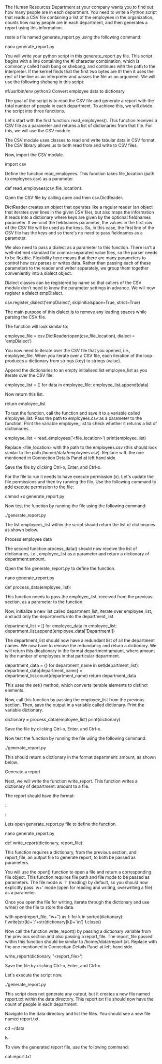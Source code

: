 The Human Resources Department at your company wants you to find out how many people are in each department. You need to write a Python script that reads a CSV file containing a list of the employees in the organization, counts how many people are in each department, and then generates a report using this information.


reate a file named generate_report.py using the following command:

nano generate_report.py

You will write your python script in this generate_report.py file. This script begins with a line containing the #! character combination, which is commonly called hash bang or shebang, and continues with the path to the interpreter. If the kernel finds that the first two bytes are #! then it uses the rest of the line as an interpreter and passes the file as an argument. We will use the following shebang in this script:

#!/usr/bin/env python3
Convert employee data to dictionary

The goal of the script is to read the CSV file and generate a report with the total number of people in each department. To achieve this, we will divide the script into three functions.

Let's start with the first function: read_employees(). This function receives a CSV file as a parameter and returns a list of dictionaries from that file. For this, we will use the CSV module.

The CSV module uses classes to read and write tabular data in CSV format. The CSV library allows us to both read from and write to CSV files.

Now, import the CSV module.

import csv

Define the function read_employees. This function takes file_location (path to employees.csv) as a parameter.

def read_employees(csv_file_location):

Open the CSV file by calling open and then csv.DictReader.

DictReader creates an object that operates like a regular reader (an object that iterates over lines in the given CSV file), but also maps the information it reads into a dictionary where keys are given by the optional fieldnames parameter. If we omit the fieldnames parameter, the values in the first row of the CSV file will be used as the keys. So, in this case, the first line of the CSV file has the keys and so there's no need to pass fieldnames as a parameter.

We also need to pass a dialect as a parameter to this function. There isn't a well-defined standard for comma-separated value files, so the parser needs to be flexible. Flexibility here means that there are many parameters to control how csv parses or writes data. Rather than passing each of these parameters to the reader and writer separately, we group them together conveniently into a dialect object.

Dialect classes can be registered by name so that callers of the CSV module don't need to know the parameter settings in advance. We will now register a dialect empDialect.

  csv.register_dialect('empDialect', skipinitialspace=True, strict=True)

The main purpose of this dialect is to remove any leading spaces while parsing the CSV file.

The function will look similar to:

  employee_file = csv.DictReader(open(csv_file_location), dialect = 'empDialect')

You now need to iterate over the CSV file that you opened, i.e., employee_file. When you iterate over a CSV file, each iteration of the loop produces a dictionary from strings (key) to strings (value).

Append the dictionaries to an empty initialised list employee_list as you iterate over the CSV file.

  employee_list = []
  for data in employee_file:
    employee_list.append(data)

Now return this list.

  return employee_list

To test the function, call the function and save it to a variable called employee_list. Pass the path to employees.csv as a parameter to the function. Print the variable employee_list to check whether it returns a list of dictionaries.

employee_list = read_employees('<file_location>')
print(employee_list)

Replace <file_location> with the path to the employees.csv (this should look similar to the path /home/<username>/data/employees.csv). Replace <username> with the one mentioned in Connection Details Panel at left hand side.

Save the file by clicking Ctrl-o, Enter, and Ctrl-x.

For the file to run it needs to have execute permission (x). Let's update the file permissions and then try running the file. Use the following command to add execute permission to the file:

chmod +x generate_report.py

Now test the function by running the file using the following command:

./generate_report.py

The list employees_list within the script should return the list of dictionaries as shown below.



Process employee data

The second function process_data() should now receive the list of dictionaries, i.e., employee_list as a parameter and return a dictionary of department:amount.

Open the file generate_report.py to define the function.

nano generate_report.py

def process_data(employee_list):

This function needs to pass the employee_list, received from the previous section, as a parameter to the function.

Now, initialize a new list called department_list, iterate over employee_list, and add only the departments into the department_list.

  department_list = []
  for employee_data in employee_list:
    department_list.append(employee_data['Department'])

The department_list should now have a redundant list of all the department names. We now have to remove the redundancy and return a dictionary. We will return this dicationary in the format department:amount, where amount is the number of employees in that particular department.

  department_data = {}
  for department_name in set(department_list):
    department_data[department_name] = department_list.count(department_name)
  return department_data

This uses the set() method, which converts iterable elements to distinct elements.

Now, call this function by passing the employee_list from the previous section. Then, save the output in a variable called dictionary. Print the variable dictionary.

dictionary = process_data(employee_list)
print(dictionary)

Save the file by clicking Ctrl-o, Enter, and Ctrl-x.

Now test the function by running the file using the following command:

./generate_report.py

This should return a dictionary in the format department: amount, as shown below.



Generate a report

Next, we will write the function write_report. This function writes a dictionary of department: amount to a file.

The report should have the format:

<department1>: <amount1>

<department2>: <amount2>

Lets open generate_report.py file to define the function.

nano generate_report.py

def write_report(dictionary, report_file):

This function requires a dictionary, from the previous section, and report_file, an output file to generate report, to both be passed as parameters.

You will use the open() function to open a file and return a corresponding file object. This function requires file path and file mode to be passed as parameters. The file mode is 'r' (reading) by default, so you should now explicitly pass 'w+' mode (open for reading and writing, overwriting a file) as a parameter.

Once you open the file for writing, iterate through the dictionary and use write() on the file to store the data.

  with open(report_file, "w+") as f:
    for k in sorted(dictionary):
      f.write(str(k)+':'+str(dictionary[k])+'\n')
    f.close()

Now call the function write_report() by passing a dictionary variable from the previous section and also passing a report_file. The report_file passed within this function should be similar to /home/<username>/data/report.txt. Replace <username> with the one mentioned in Connection Details Panel at left-hand side.

write_report(dictionary, '<report_file>')

Save the file by clicking Ctrl-o, Enter, and Ctrl-x.

Let's execute the script now.

./generate_report.py

This script does not generate any output, but it creates a new file named report.txt within the data directory. This report.txt file should now have the count of people in each department.

Navigate to the data directory and list the files. You should see a new file named report.txt.

cd ~/data

ls

To view the generated report file, use the following command:

cat report.txt